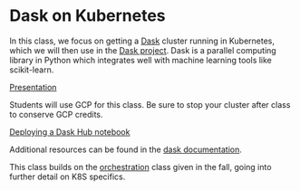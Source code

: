 # Dask on Kubernetes

In this class, we focus on getting a [Dask](https://docs.dask.org/en/latest/) cluster running in Kubernetes, which we will then use in the [Dask project](https://supaerodatascience.github.io/OBD/2_6_project.html). Dask is a parallel computing library in Python which integrates well with machine learning tools like scikit-learn.

[Presentation](https://supaerodatascience.github.io/OBD/slides/2_3_kubernetes.html#/)

Students will use GCP for this class. Be sure to stop your cluster after class to conserve GCP credits.

[Deploying a Dask Hub notebook](https://github.com/SupaeroDataScience/OBD/blob/master/notebooks/Kubernetes_Daskhub.ipynb)

Additional resources can be found in the [dask documentation](https://docs.dask.org/en/latest/setup/kubernetes.html).

This class builds on the
[orchestration](https://supaerodatascience.github.io/OBD/1_4_orchestration.html)
class given in the fall, going into further detail on K8S specifics.
